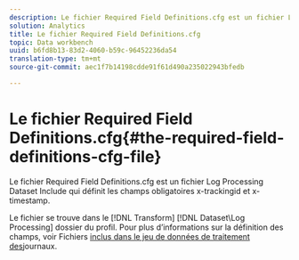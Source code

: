 ```yaml
---
description: Le fichier Required Field Definitions.cfg est un fichier Log Processing Dataset Include qui définit les champs obligatoires x-trackingid et x-timestamp.
solution: Analytics
title: Le fichier Required Field Definitions.cfg
topic: Data workbench
uuid: b6fd8b13-83d2-4060-b59c-96452236da54
translation-type: tm+mt
source-git-commit: aec1f7b14198cdde91f61d490a235022943bfedb

---
```



# Le fichier Required Field Definitions.cfg{#the-required-field-definitions-cfg-file}

Le fichier Required Field Definitions.cfg est un fichier Log Processing Dataset Include qui définit les champs obligatoires x-trackingid et x-timestamp.

Le fichier se trouve dans le [!DNL Transform] [!DNL Dataset\Log Processing] dossier du profil. Pour plus d’informations sur la définition des champs, voir Fichiers [inclus dans le jeu de données de traitement des](../../../../home/c-dataset-const-proc/c-dataset-inc-files/c-types-dataset-inc-files/c-log-proc-dataset-inc-files/c-log-proc-dataset-inc-files.md#concept-999475a22519432e98844622ca95b6ab)journaux.
